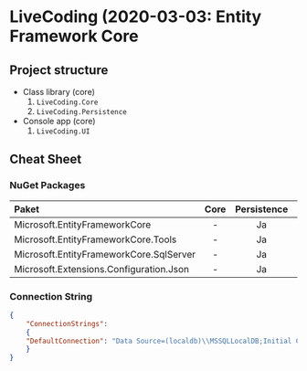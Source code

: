# LiveCoding (2020-03-03: Entity Framework Core

## Project structure

* Class library (core)
   1. `LiveCoding.Core`
   2. `LiveCoding.Persistence`
* Console app (core)
   1. `LiveCoding.UI`

## Cheat Sheet

### NuGet Packages

| Paket                                   | Core | Persistence | UI |
|:----------------------------------------|:----:|:-----------:|:--:|
| Microsoft.EntityFrameworkCore           |  -   |     Ja      | Ja |
| Microsoft.EntityFrameworkCore.Tools     |  -   |     Ja      | -  |
| Microsoft.EntityFrameworkCore.SqlServer |  -   |     Ja      | Ja |
| Microsoft.Extensions.Configuration.Json |  -   |     Ja      | Ja |

### Connection String

```json
{ 
    "ConnectionStrings": 
    { 
    "DefaultConnection": "Data Source=(localdb)\\MSSQLLocalDB;Initial Catalog=LiveCoding_2020035;Integrated Security=True;" 
    }
}
```